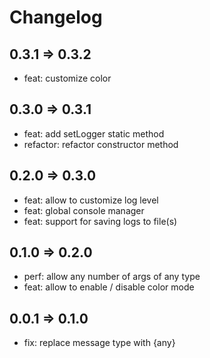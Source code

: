 # Changelog

## 0.3.1 => 0.3.2

- feat: customize color

## 0.3.0 => 0.3.1

- feat: add setLogger static method
- refactor: refactor constructor method

## 0.2.0 => 0.3.0

- feat: allow to customize log level
- feat: global console manager
- feat: support for saving logs to file(s)

## 0.1.0 => 0.2.0

- perf: allow any number of args of any type
- feat: allow to enable / disable color mode

## 0.0.1 => 0.1.0

- fix: replace message type with {any}

